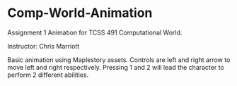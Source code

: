 # Comp-World-Animation
Assignment 1 Animation for TCSS 491 Computational World.

Instructor: Chris Marriott

Basic animation using Maplestory assets.
Controls are left and right arrow to move left and right respectively.
Pressing 1 and 2 will lead the character to perform 2 different abilities.
